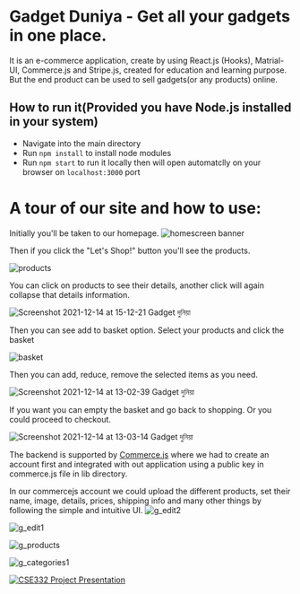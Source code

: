 # Gadget Duniya - Get all your gadgets in one place. 
  It is an e-commerce application, create by using React.js (Hooks), Matrial-UI, Commerce.js and Stripe.js, created for education and learning purpose. But the end product can be used to sell gadgets(or any products) online.
  
## How to run it(Provided you have Node.js installed in your system)
- Navigate into the main directory
- Run `npm install` to install node modules
- Run `npm start` to run it locally then will open automatclly on your browser on `localhost:3000` port

# A tour of our site and how to use:
Initially you'll be taken to our homepage.
![homescreen banner](https://user-images.githubusercontent.com/79270956/145964352-2b256ad8-2470-404a-bf7b-0babe9e90fbf.png)

Then if you click the "Let's Shop!" button you'll see the products.

![products](https://user-images.githubusercontent.com/79270956/145964725-dd232acf-1b5b-4b26-8035-5de992f74ffd.png)

You can click on products to see their details, another click will again collapse that details information.

![Screenshot 2021-12-14 at 15-12-21 Gadget দুনিয়া](https://user-images.githubusercontent.com/79270956/145968558-069e1f8f-1895-48ce-9ab8-82d39353498e.png)

Then you can see add to basket option. Select your products and click the basket

![basket](https://user-images.githubusercontent.com/79270956/145965052-2c742c78-76d2-413e-b7a2-d68ba5b7f138.png)

Then you can add, reduce, remove the selected items as you need.

![Screenshot 2021-12-14 at 13-02-39 Gadget দুনিয়া](https://user-images.githubusercontent.com/79270956/145965645-5e5bce33-eaac-4843-a554-3e87b462376e.png)

If you want you can empty the basket and go back to shopping. Or you could proceed to checkout.

![Screenshot 2021-12-14 at 13-03-14 Gadget দুনিয়া](https://user-images.githubusercontent.com/79270956/145965577-7342ba03-961e-41ed-96ad-ca1d1f1ca0bd.png)

The backend is supported by [Commerce.js](https://commercejs.com/) where we had to create an account first and integrated with out application using a public key in commerce.js file in lib directory.

In our commercejs account we could upload the different products, set their name, image, details, prices, shipping info and many other things by following the simple and intuitive UI.
![g_edit2](https://user-images.githubusercontent.com/79270956/145967086-04043bb3-70fa-4dad-919b-9283e9693062.jpeg)

![g_edit1](https://user-images.githubusercontent.com/79270956/145967097-5a789ad4-20ee-4f31-ab6d-198a2dcf82bd.jpeg)

![g_products](https://user-images.githubusercontent.com/79270956/145967149-9bd640d0-3bd9-438c-a2c4-7d3718682936.jpeg)

![g_categories1](https://user-images.githubusercontent.com/86424686/145972270-9f67d432-b341-428e-94ab-3febb724ea5b.jpeg)

[![CSE332 Project Presentation](https://user-images.githubusercontent.com/86424686/145986781-e55bda48-1438-40cd-bcb6-44ca2e42263d.jpg)](https://youtu.be/TnJIifX7iPA)

